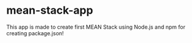 # mean-stack-app

This app is made to create first MEAN Stack using Node.js and npm for creating package.json!
